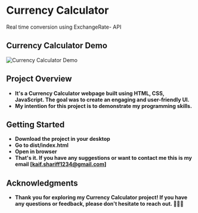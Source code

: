 # Currency Calculator
Real time conversion using ExchangeRate- API

## Currency Calculator Demo

![Currency Calculator Demo](https://github.com/Kaif-Shariff/CODINGSAMURAI/assets/93507427/8eaafb7f-cecb-451e-bc71-bc3f3650125f)

## Project Overview
- **It's a Currency Calculator webpage built using HTML, CSS, JavaScript. The goal was to create an engaging and user-friendly UI.**
- **My intention for this project is to demonstrate my programming skills.**

## Getting Started

- **Download the project in your desktop**
- **Go to dist/index.html**
- **Open in browser**
- **That's it. If you have any suggestions or want to contact me this is my email [kaif.shariff1234@gmail.com]**

## Acknowledgments
- **Thank you for exploring my Currency Calculator project! If you have any questions or feedback, please don't hesitate to reach out. 🚀👩‍💻**
